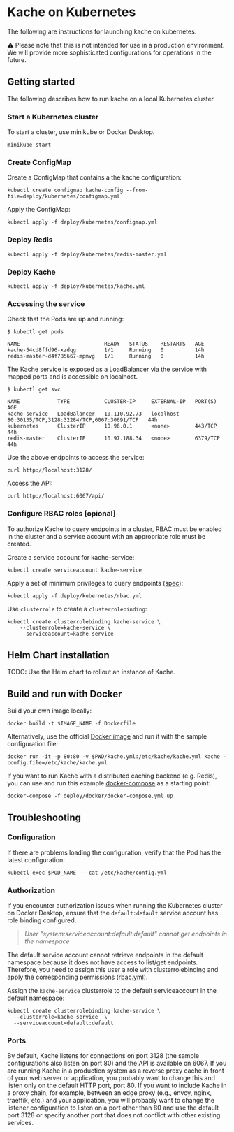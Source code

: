 # Kache on Kubernetes

The following are instructions for launching kache on kubernetes. 

:warning: Please note that this is not intended for use in a production environment. We will provide more sophisticated configurations for operations in the future. 

## Getting started

The following describes how to run kache on a local Kubernetes cluster.

### Start a Kubernetes cluster

To start a cluster, use minikube or Docker Desktop.

```
minikube start
```

### Create ConfigMap

Create a ConfigMap that contains a the kache configuration:

```
kubectl create configmap kache-config --from-file=deploy/kubernetes/configmap.yml 
```

Apply the ConfigMap:

```
kubectl apply -f deploy/kubernetes/configmap.yml
```

### Deploy Redis

```
kubectl apply -f deploy/kubernetes/redis-master.yml
```

### Deploy Kache

```
kubectl apply -f deploy/kubernetes/kache.yml
````

### Accessing the service

Check that the Pods are up and running:

```
$ kubectl get pods 

NAME                           READY   STATUS    RESTARTS   AGE
kache-54cd8ffd96-xzdqg         1/1     Running   0          14h
redis-master-d4f785667-mpmvg   1/1     Running   0          14h
```

The Kache service is exposed as a LoadBalancer via the service with mapped ports and is accessible on localhost.

```
$ kubectl get svc

NAME            TYPE           CLUSTER-IP     EXTERNAL-IP   PORT(S)                                      AGE
kache-service   LoadBalancer   10.110.92.73   localhost     80:30135/TCP,3128:32284/TCP,6067:30691/TCP   44h
kubernetes      ClusterIP      10.96.0.1      <none>        443/TCP                                      44h
redis-master    ClusterIP      10.97.188.34   <none>        6379/TCP                                     44h
```

Use the above endpoints to access the service:

```
curl http://localhost:3128/
```

Access the API:

```
curl http://localhost:6067/api/
```

### Configure RBAC roles [opional]

To authorize Kache to query endpoints in a cluster, RBAC must be enabled in the cluster and a service account with an appropriate role must be created.

Create a service account for kache-service:

```
kubectl create serviceaccount kache-service
```

Apply a set of minimum privileges to query endpoints ([spec](https://raw.githubusercontent.com/kacheio/kache/main/deploy/kubernetes/rbac.yml)):

```
kubectl apply -f deploy/kubernetes/rbac.yml 
```

Use `clusterrole` to create a `clusterrolebinding`:

```
kubectl create clusterrolebinding kache-service \
    --clusterrole=kache-service \
    --serviceaccount=kache-service
```

## Helm Chart installation

TODO: Use the Helm chart to rollout an instance of Kache.

## Build and run with Docker 

Build your own image locally:

```
docker build -t $IMAGE_NAME -f Dockerfile .
```

Alternatively, use the official [Docker image](https://hub.docker.com/r/kacheio/kache) and run it with the sample configuration file:

```
docker run -it -p 80:80 -v $PWD/kache.yml:/etc/kache/kache.yml kache -config.file=/etc/kache/kache.yml 
````

If you want to run Kache with a distributed caching backend (e.g. Redis), you can use and run this example [docker-compose](https://github.com/kacheio/kache/blob/main/deploy/docker/docker-compose.yml) as a starting point:

```
docker-compose -f deploy/docker/docker-compose.yml up 
```

## Troubleshooting

### Configuration

If there are problems loading the configuration, verify that the Pod has the latest configuration:
```
kubectl exec $POD_NAME -- cat /etc/kache/config.yml 
```

### Authorization

If you encounter authorization issues when running the Kubernetes cluster on Docker Desktop, ensure that the `default:default` service account has role binding configured.

> *User "system:serviceaccount:default:default" cannot get endpoints in the namespace*

The default service account cannot retrieve endpoints in the default namespace because it does not have access to list/get endpoints. Therefore, you need to assign this user a role with clusterrolebinding and apply the corresponding permissions ([rbac.yml](https://raw.githubusercontent.com/kacheio/kache/main/deploy/kubernetes/rbac.yml)).

Assign the `kache-service` clusterrole to the default serviceaccount in the default namespace:
 
```
kubectl create clusterrolebinding kache-service \
  --clusterrole=kache-service  \
  --serviceaccount=default:default
```

### Ports

By default, Kache listens for connections on port 3128 (the sample configurations also listen on port 80) and the API is available on 6067. If you are running Kache in a production system as a reverse proxy cache in front of your web server or application, you probably want to change this and listen only on the default HTTP port, port 80. If you want to include Kache in a proxy chain, for example, between an edge proxy (e.g., envoy, nginx, traeffik, etc.) and your application, you will probably want to change the listener configuration to listen on a port other than 80 and use the default port 3128 or specify another port that does not conflict with other existing services.